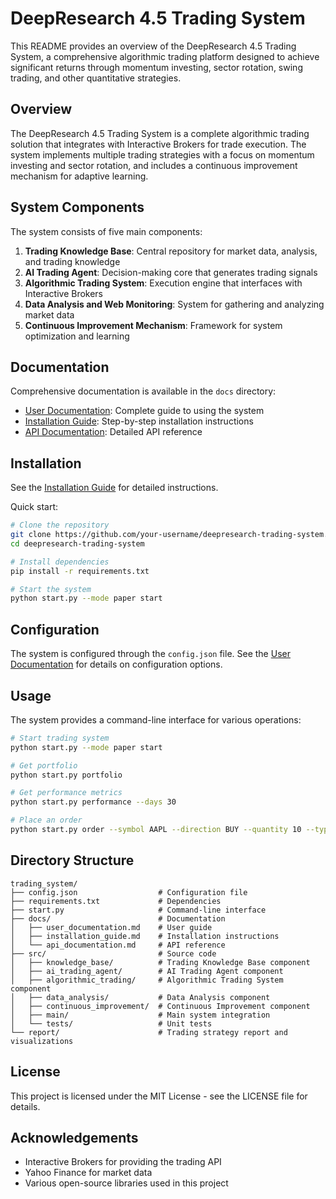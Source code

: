 # DeepResearch 4.5 Trading System

This README provides an overview of the DeepResearch 4.5 Trading System, a comprehensive algorithmic trading platform designed to achieve significant returns through momentum investing, sector rotation, swing trading, and other quantitative strategies.

## Overview

The DeepResearch 4.5 Trading System is a complete algorithmic trading solution that integrates with Interactive Brokers for trade execution. The system implements multiple trading strategies with a focus on momentum investing and sector rotation, and includes a continuous improvement mechanism for adaptive learning.

## System Components

The system consists of five main components:

1. **Trading Knowledge Base**: Central repository for market data, analysis, and trading knowledge
2. **AI Trading Agent**: Decision-making core that generates trading signals
3. **Algorithmic Trading System**: Execution engine that interfaces with Interactive Brokers
4. **Data Analysis and Web Monitoring**: System for gathering and analyzing market data
5. **Continuous Improvement Mechanism**: Framework for system optimization and learning

## Documentation

Comprehensive documentation is available in the `docs` directory:

- [User Documentation](docs/user_documentation.md): Complete guide to using the system
- [Installation Guide](docs/installation_guide.md): Step-by-step installation instructions
- [API Documentation](docs/api_documentation.md): Detailed API reference

## Installation

See the [Installation Guide](docs/installation_guide.md) for detailed instructions.

Quick start:

```bash
# Clone the repository
git clone https://github.com/your-username/deepresearch-trading-system.git
cd deepresearch-trading-system

# Install dependencies
pip install -r requirements.txt

# Start the system
python start.py --mode paper start
```

## Configuration

The system is configured through the `config.json` file. See the [User Documentation](docs/user_documentation.md) for details on configuration options.

## Usage

The system provides a command-line interface for various operations:

```bash
# Start trading system
python start.py --mode paper start

# Get portfolio
python start.py portfolio

# Get performance metrics
python start.py performance --days 30

# Place an order
python start.py order --symbol AAPL --direction BUY --quantity 10 --type MARKET
```

## Directory Structure

```
trading_system/
├── config.json                  # Configuration file
├── requirements.txt             # Dependencies
├── start.py                     # Command-line interface
├── docs/                        # Documentation
│   ├── user_documentation.md    # User guide
│   ├── installation_guide.md    # Installation instructions
│   └── api_documentation.md     # API reference
├── src/                         # Source code
│   ├── knowledge_base/          # Trading Knowledge Base component
│   ├── ai_trading_agent/        # AI Trading Agent component
│   ├── algorithmic_trading/     # Algorithmic Trading System component
│   ├── data_analysis/           # Data Analysis component
│   ├── continuous_improvement/  # Continuous Improvement component
│   ├── main/                    # Main system integration
│   └── tests/                   # Unit tests
└── report/                      # Trading strategy report and visualizations
```

## License

This project is licensed under the MIT License - see the LICENSE file for details.

## Acknowledgements

- Interactive Brokers for providing the trading API
- Yahoo Finance for market data
- Various open-source libraries used in this project
